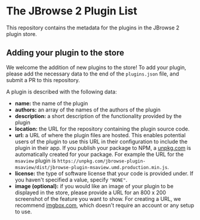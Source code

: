 # The JBrowse 2 Plugin List

This repository contains the metadata for the plugins in the JBrowse 2 plugin store.

## Adding your plugin to the store

We welcome the addition of new plugins to the store!
To add your plugin, please add the necessary data to the end of the `plugins.json` file,
and submit a PR to this repository.

A plugin is described with the following data:

- **name:** the name of the plugin
- **authors:** an array of the names of the authors of the plugin
- **description:** a short description of the functionality provided by the plugin
- **location:** the URL for the repository containing the plugin source code.
- **url:** a URL of where the plugin files are hosted. This enables potential users
of the plugin to use this URL in their configuration to include the plugin in their app.
If you publish your package to NPM, a [unpkg.com](https://unpkg.com/) is automatically created
for your package. 
For example the URL for the `msaview` plugin is `https://unpkg.com/jbrowse-plugin-msaview/dist/jbrowse-plugin-msaview.umd.production.min.js`.
- **license:** the type of software license that your code is provided under.
If you haven't specified a value, specify `"NONE"`.
- **image (optional):** if you would like an image of your plugin to be displayed in the store,
please provide a URL for an 800 x 200 screenshot of the feature you want to show. For creating
a URL, we recommend [imgbox.com](https://imgbox.com/), which doesn't require an account or any
setup to use.
